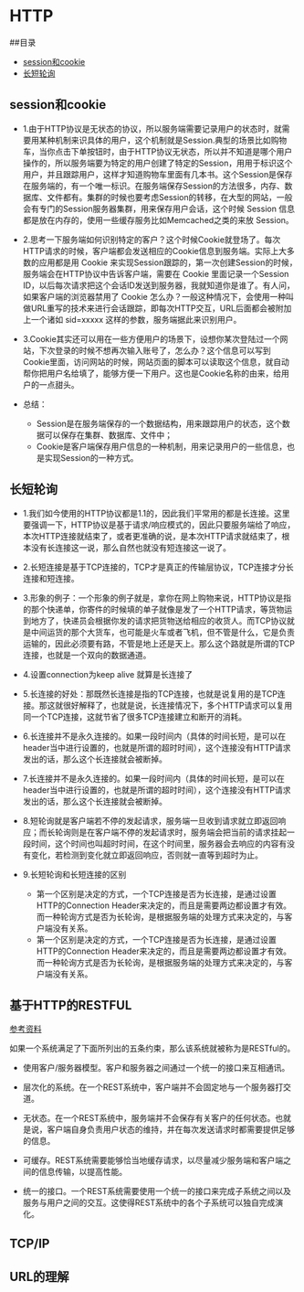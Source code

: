 # HTTP

##目录
- [session和cookie](#session和cookie)
- [长短轮询](#长短轮询)

## session和cookie
* 1.由于HTTP协议是无状态的协议，所以服务端需要记录用户的状态时，就需要用某种机制来识具体的用户，这个机制就是Session.典型的场景比如购物车，当你点击下单按钮时，由于HTTP协议无状态，所以并不知道是哪个用户操作的，所以服务端要为特定的用户创建了特定的Session，用用于标识这个用户，并且跟踪用户，这样才知道购物车里面有几本书。这个Session是保存在服务端的，有一个唯一标识。在服务端保存Session的方法很多，内存、数据库、文件都有。集群的时候也要考虑Session的转移，在大型的网站，一般会有专门的Session服务器集群，用来保存用户会话，这个时候 Session 信息都是放在内存的，使用一些缓存服务比如Memcached之类的来放 Session。

* 2.思考一下服务端如何识别特定的客户？这个时候Cookie就登场了。每次HTTP请求的时候，客户端都会发送相应的Cookie信息到服务端。实际上大多数的应用都是用 Cookie 来实现Session跟踪的，第一次创建Session的时候，服务端会在HTTP协议中告诉客户端，需要在 Cookie 里面记录一个Session ID，以后每次请求把这个会话ID发送到服务器，我就知道你是谁了。有人问，如果客户端的浏览器禁用了 Cookie 怎么办？一般这种情况下，会使用一种叫做URL重写的技术来进行会话跟踪，即每次HTTP交互，URL后面都会被附加上一个诸如 sid=xxxxx 这样的参数，服务端据此来识别用户。

* 3.Cookie其实还可以用在一些方便用户的场景下，设想你某次登陆过一个网站，下次登录的时候不想再次输入账号了，怎么办？这个信息可以写到Cookie里面，访问网站的时候，网站页面的脚本可以读取这个信息，就自动帮你把用户名给填了，能够方便一下用户。这也是Cookie名称的由来，给用户的一点甜头。

* 总结：
    * Session是在服务端保存的一个数据结构，用来跟踪用户的状态，这个数据可以保存在集群、数据库、文件中；
    * Cookie是客户端保存用户信息的一种机制，用来记录用户的一些信息，也是实现Session的一种方式。

## 长短轮询
* 1.我们如今使用的HTTP协议都是1.1的，因此我们平常用的都是长连接。这里要强调一下，HTTP协议是基于请求/响应模式的，因此只要服务端给了响应，本次HTTP连接就结束了，或者更准确的说，是本次HTTP请求就结束了，根本没有长连接这一说，那么自然也就没有短连接这一说了。

* 2.长短连接是基于TCP连接的，TCP才是真正的传输层协议，TCP连接才分长连接和短连接。

* 3.形象的例子：一个形象的例子就是，拿你在网上购物来说，HTTP协议是指的那个快递单，你寄件的时候填的单子就像是发了一个HTTP请求，等货物运到地方了，快递员会根据你发的请求把货物送给相应的收货人。而TCP协议就是中间运货的那个大货车，也可能是火车或者飞机，但不管是什么，它是负责运输的，因此必须要有路，不管是地上还是天上。那么这个路就是所谓的TCP连接，也就是一个双向的数据通道。

* 4.设置connection为keep alive 就算是长连接了

* 5.长连接的好处：那既然长连接是指的TCP连接，也就是说复用的是TCP连接。那这就很好解释了，也就是说，长连接情况下，多个HTTP请求可以复用同一个TCP连接，这就节省了很多TCP连接建立和断开的消耗。

* 6.长连接并不是永久连接的。如果一段时间内（具体的时间长短，是可以在header当中进行设置的，也就是所谓的超时时间），这个连接没有HTTP请求发出的话，那么这个长连接就会被断掉。

* 7.长连接并不是永久连接的。如果一段时间内（具体的时间长短，是可以在header当中进行设置的，也就是所谓的超时时间），这个连接没有HTTP请求发出的话，那么这个长连接就会被断掉。

* 8.短轮询就是客户端若不停的发起请求，服务端一旦收到请求就立即返回响应；而长轮询则是在客户端不停的发起请求时，服务端会把当前的请求挂起一段时间，这个时间也叫超时时间，在这个时间里，服务器会去响应的内容有没有变化，若检测到变化就立即返回响应，否则就一直等到超时为止。

* 9.长短轮询和长短连接的区别
    * 第一个区别是决定的方式，一个TCP连接是否为长连接，是通过设置HTTP的Connection Header来决定的，而且是需要两边都设置才有效。而一种轮询方式是否为长轮询，是根据服务端的处理方式来决定的，与客户端没有关系。
    * 第一个区别是决定的方式，一个TCP连接是否为长连接，是通过设置HTTP的Connection Header来决定的，而且是需要两边都设置才有效。而一种轮询方式是否为长轮询，是根据服务端的处理方式来决定的，与客户端没有关系。
    
## 基于HTTP的RESTFUL

[参考资料](http://www.cnblogs.com/loveis715/p/4669091.html)

如果一个系统满足了下面所列出的五条约束，那么该系统就被称为是RESTful的。

* 使用客户/服务器模型。客户和服务器之间通过一个统一的接口来互相通讯。

* 层次化的系统。在一个REST系统中，客户端并不会固定地与一个服务器打交道。

* 无状态。在一个REST系统中，服务端并不会保存有关客户的任何状态。也就是说，客户端自身负责用户状态的维持，并在每次发送请求时都需要提供足够的信息。

* 可缓存。REST系统需要能够恰当地缓存请求，以尽量减少服务端和客户端之间的信息传输，以提高性能。

* 统一的接口。一个REST系统需要使用一个统一的接口来完成子系统之间以及服务与用户之间的交互。这使得REST系统中的各个子系统可以独自完成演化。

## TCP/IP

## URL的理解

